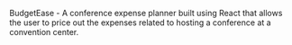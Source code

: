 BudgetEase - A conference expense planner built using React that allows the user to price out the expenses related to hosting a conference at a convention center. 
